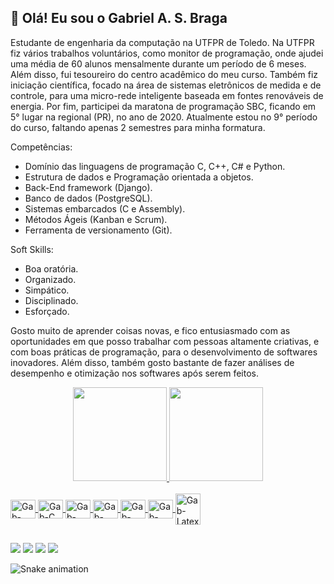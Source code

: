 ## 👋 Olá! Eu sou o Gabriel A. S. Braga
Estudante de engenharia da computação na UTFPR de Toledo. Na UTFPR fiz vários trabalhos voluntários, como monitor de programação, onde ajudei uma média de 60 alunos mensalmente durante um período de 6 meses. Além disso, fui tesoureiro do centro acadêmico do meu curso. Também fiz iniciação científica, focado na área de sistemas eletrônicos de medida e de controle, para uma micro-rede inteligente baseada em fontes renováveis de energia. Por fim, participei da maratona de programação SBC, ficando em 5° lugar na regional (PR), no ano de 2020. Atualmente estou no 9° período do curso, faltando apenas 2 semestres para minha formatura.
 
Competências:
  * Domínio das linguagens de programação C, C++, C# e Python.
  * Estrutura de dados e Programação orientada a objetos.
  * Back-End framework (Django).
  * Banco de dados (PostgreSQL).
  * Sistemas embarcados (C e Assembly).
  * Métodos Ágeis (Kanban e Scrum).
  * Ferramenta de versionamento (Git). 
 
Soft Skills:
  * Boa oratória.
  * Organizado.
  * Simpático.
  * Disciplinado.
  * Esforçado.
 
Gosto muito de aprender coisas novas, e fico entusiasmado com as oportunidades em que posso trabalhar com pessoas altamente criativas, e com boas práticas de programação, para o desenvolvimento de softwares inovadores. Além disso, também gosto bastante de fazer análises de desempenho e otimização nos softwares após serem feitos.

<div align="center">
  <a href="https://github.com/Gabriel-A-S-Braga">
  <img height="150em" src="https://github-readme-stats.vercel.app/api?username=Gabriel-A-S-Braga&show_icons=true&theme=dracula&include_all_commits=true&count_private=true"/>
  <img height="150em" src="https://github-readme-stats.vercel.app/api/top-langs/?username=Gabriel-A-S-Braga&layout=compact&langs_count=7&theme=dracula"/>
</div>
<div style="display: inline_block"><br>
  <img align="center" alt="Gab-Cembedded" height="30" width="40" src="https://cdn.jsdelivr.net/gh/devicons/devicon/icons/embeddedc/embeddedc-original.svg">
  <img align="center" alt="Gab-C" height="30" width="40" src="https://cdn.jsdelivr.net/gh/devicons/devicon/icons/c/c-original.svg">
  <img align="center" alt="Gab-Cpp" height="30" width="40" src="https://cdn.jsdelivr.net/gh/devicons/devicon/icons/cplusplus/cplusplus-original.svg">
  <img align="center" alt="Gab-Csharp" height="30" width="40" src="https://cdn.jsdelivr.net/gh/devicons/devicon/icons/csharp/csharp-original.svg">
  <img align="center" alt="Gab-MATLAB" height="30" width="40" src="https://cdn.jsdelivr.net/gh/devicons/devicon/icons/matlab/matlab-original.svg">
  <img align="center" alt="Gab-Python" height="30" width="40" src="https://cdn.jsdelivr.net/gh/devicons/devicon/icons/python/python-original.svg">
  <img align="center" alt="Gab-Latex" height="50" width="40" src="https://cdn.jsdelivr.net/gh/devicons/devicon/icons/latex/latex-original.svg">
</div>
  
  ##
 
<div> 
  <a href="https://www.instagram.com/gabriel.a.s.braga/" target="_blank"><img src="https://img.shields.io/badge/-Instagram-%23E4405F?style=for-the-badge&logo=instagram&logoColor=white" target="_blank"></a>
  <a href = "mailto:gabrielalexandre1924@gmail.com"><img src="https://img.shields.io/badge/-Gmail-%23333?style=for-the-badge&logo=gmail&logoColor=white" target="_blank"></a>
  <a href="https://www.linkedin.com/in/gabriel-a-s-braga/" target="_blank"><img src="https://img.shields.io/badge/-LinkedIn-%230077B5?style=for-the-badge&logo=linkedin&logoColor=white" target="_blank"></a> 
  <a href="https://twitter.com/Gabriel_A_S_B" target="_blank"><img src="https://img.shields.io/badge/Twitter-1DA1F2?style=for-the-badge&logo=twitter&logoColor=white"></a> 
 
  ![Snake animation](https://github.com/Gabriel-A-S-Braga/Gabriel-A-S-Braga/blob/output/github-contribution-grid-snake.svg)
 
</div>
